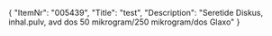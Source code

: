 {
  "ItemNr": "005439",
  "Title": "test",
  "Description": "Seretide Diskus, inhal.pulv, avd dos 50 mikrogram/250 mikrogram/dos Glaxo"
}